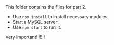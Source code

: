 This folder contains the files for part 2.

- Use `npm install` to install necessary modules.
- Start a MySQL server.
- Use `npm start` to run it.

Very important!!!!!!!

